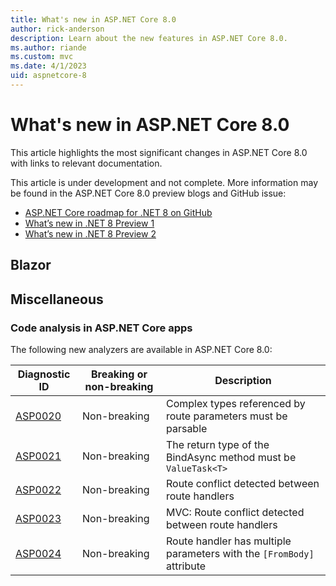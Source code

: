 ```yaml
---
title: What's new in ASP.NET Core 8.0
author: rick-anderson
description: Learn about the new features in ASP.NET Core 8.0.
ms.author: riande
ms.custom: mvc
ms.date: 4/1/2023
uid: aspnetcore-8
---
```

# What's new in ASP.NET Core 8.0
<!-- The next update of this needs to add this topic to the TOC -->
This article highlights the most significant changes in ASP.NET Core 8.0 with links to relevant documentation.

This article is under development and not complete. More information may be found in the ASP.NET Core 8.0 preview blogs and GitHub issue:

* [ASP.NET Core roadmap for .NET 8 on GitHub](https://github.com/dotnet/aspnetcore/issues/44984) 
* [What’s new in .NET 8 Preview 1](https://devblogs.microsoft.com/dotnet/asp-net-core-updates-in-dotnet-8-preview-1/)
* [What’s new in .NET 8 Preview 2](https://devblogs.microsoft.com/dotnet/asp-net-core-updates-in-dotnet-8-preview-2/)

## Blazor

## Miscellaneous

### Code analysis in ASP.NET Core apps

The following new analyzers are available in ASP.NET Core 8.0:

| Diagnostic ID    | Breaking or non-breaking | Description |
|-------|-------|----------------------------|
| [ASP0020](xref:diagnostics/asp0020) | Non-breaking             | Complex types referenced by route parameters must be parsable |
| [ASP0021](xref:diagnostics/asp0021) | Non-breaking             | The return type of the BindAsync method must be `ValueTask<T>` |
| [ASP0022](xref:diagnostics/asp0022) | Non-breaking             | Route conflict detected between route handlers |
| [ASP0023](xref:diagnostics/asp0023) | Non-breaking             | MVC: Route conflict detected between route handlers |
| [ASP0024](xref:diagnostics/asp0024) | Non-breaking             | Route handler has multiple parameters with the `[FromBody]` attribute |
<!--
## API controllers

## Minimal APIs

## gRPC
-->